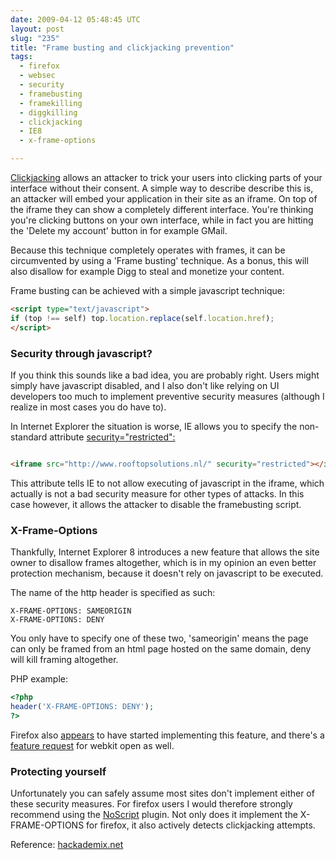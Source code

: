 ```yaml
---
date: 2009-04-12 05:48:45 UTC
layout: post
slug: "235"
title: "Frame busting and clickjacking prevention"
tags:
  - firefox
  - websec
  - security
  - framebusting
  - framekilling
  - diggkilling
  - clickjacking
  - IE8
  - x-frame-options

---
```


<a href="http://en.wikipedia.org/wiki/Clickjacking">Clickjacking</a> allows
an attacker to trick your users into clicking parts of your interface without
their consent. A simple way to describe describe this is, an attacker will embed
your application in their site as an iframe. On top of the iframe they can
show a completely different interface. You're thinking you're clicking buttons
on your own interface, while in fact you are hitting the 'Delete my account'
button in for example GMail.

Because this technique completely operates with frames, it can be
circumvented by using a 'Frame busting' technique. As a bonus, this will also
disallow for example Digg to steal and monetize your content.

Frame busting can be achieved with a simple javascript technique:

```html
<script type="text/javascript">
if (top !== self) top.location.replace(self.location.href);
</script>
```

<h3>Security through javascript?</h3>

If you think this sounds like a bad idea, you are probably right. Users might
simply have javascript disabled, and I also don't like relying on UI developers
too much to implement preventive security measures (although I realize in most
cases you do have to).

In Internet Explorer the situation is worse, IE allows you to specify the
non-standard attribute <a href="http://msdn.microsoft.com/en-us/library/ms534622(VS.85).aspx">security="restricted":</a>

```html

<iframe src="http://www.rooftopsolutions.nl/" security="restricted"></iframe>

```

This attribute tells IE to not allow executing of javascript in the iframe,
which actually is not a bad security measure for other types of attacks. In this
case however, it allows the attacker to disable the framebusting script.

<h3>X-Frame-Options</h3>

Thankfully, Internet Explorer 8 introduces a new feature that allows the site
owner to disallow frames altogether, which is in my opinion an even better
protection mechanism, because it doesn't rely on javascript to be executed.

The name of the http header is specified as such:

```
X-FRAME-OPTIONS: SAMEORIGIN
X-FRAME-OPTIONS: DENY
```

You only have to specify one of these two, 'sameorigin' means the page
can only be framed from an html page hosted on the same domain, deny will
kill framing altogether.


PHP example:

```php
<?php
header('X-FRAME-OPTIONS: DENY');
?>
```

Firefox also <a href="https://bugzilla.mozilla.org/show_bug.cgi?id=475530">appears</a> to
have started implementing this feature, and there's a <a href="https://bugs.webkit.org/show_bug.cgi?id=23907">feature request</a> for webkit open as well.

<h3>Protecting yourself</h3>

Unfortunately you can safely assume most sites don't implement either of
these security measures. For firefox users I would therefore strongly recommend
using the <a href="http://noscript.net/">NoScript</a> plugin. Not only
does it implement the X-FRAME-OPTIONS for firefox, it also actively detects
clickjacking attempts.

Reference: <a href="http://hackademix.net">hackademix.net</a>

